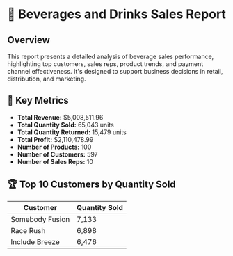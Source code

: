 # 🍹 Beverages and Drinks Sales Report

## Overview
This report presents a detailed analysis of beverage sales performance, highlighting top customers, sales reps, product trends, and payment channel effectiveness. It's designed to support business decisions in retail, distribution, and marketing.

## 📌 Key Metrics
- **Total Revenue:** $5,008,511.96  
- **Total Quantity Sold:** 65,043 units  
- **Total Quantity Returned:** 15,479 units  
- **Total Profit:** $2,110,478.99  
- **Number of Products:** 100  
- **Number of Customers:** 597  
- **Number of Sales Reps:** 10  

## 🏆 Top 10 Customers by Quantity Sold
| Customer         | Quantity Sold |
|------------------|----------------|
| Somebody Fusion  | 7,133          |
| Race Rush        | 6,898          |
| Include Breeze   | 6,476         
